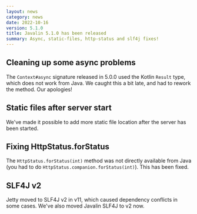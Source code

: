 ```yaml
---
layout: news
category: news
date: 2022-10-16
version: 5.1.0
title: Javalin 5.1.0 has been released
summary: Async, static-files, http-status and slf4j fixes!
---
```


## Cleaning up some async problems
The `Context#async` signature released in 5.0.0 used the Kotlin `Result` type, which does not work from Java.
We caught this a bit late, and had to rework the method. Our apologies!

## Static files after server start
We've made it possible to add more static file location after the server has been started.

## Fixing HttpStatus.forStatus
The `HttpStatus.forStatus(int)` method was not directly available from Java
(you had to do `HttpStatus.companion.forStatus(int)`). This has been fixed.

## SLF4J v2
Jetty moved to SLF4J v2 in v11, which caused dependency conflicts in some cases.
We've also moved Javalin SLF4J to v2 now.

